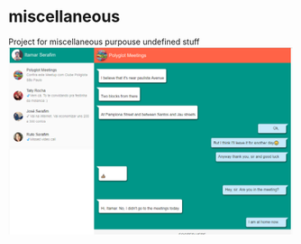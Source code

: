 # miscellaneous
Project for miscellaneous purpouse undefined stuff
<img src="proj-001/assets/images/chat-screenshot.png" />
